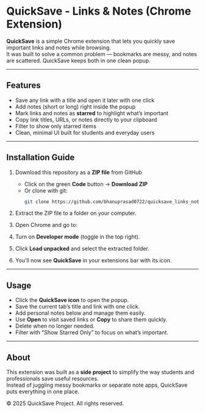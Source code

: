 # QuickSave - Links & Notes (Chrome Extension)

**QuickSave** is a simple Chrome extension that lets you quickly save important links and notes while browsing.  
It was built to solve a common problem — bookmarks are messy, and notes are scattered. QuickSave keeps both in one clean popup.  

---

## Features
- Save any link with a title and open it later with one click  
- Add notes (short or long) right inside the popup  
- Mark links and notes as **starred** to highlight what’s important  
- Copy link titles, URLs, or notes directly to your clipboard  
- Filter to show only starred items  
- Clean, minimal UI built for students and everyday users  

---

## Installation Guide

1. Download this repository as a **ZIP file** from GitHub  
   - Click on the green **Code** button → **Download ZIP**  
   - Or clone with git:  
     ```bash
     git clone https://github.com/bhanuprasad0722/quicksave_links_notes.git
     ```

2. Extract the ZIP file to a folder on your computer.

3. Open Chrome and go to:

4. Turn on **Developer mode** (toggle in the top right).

5. Click **Load unpacked** and select the extracted folder.

6. You’ll now see **QuickSave** in your extensions bar with its icon.

---

## Usage
- Click the **QuickSave icon** to open the popup.  
- Save the current tab’s title and link with one click.  
- Add personal notes below and manage them easily.  
- Use **Open** to visit saved links or **Copy** to share them quickly.  
- Delete when no longer needed.  
- Filter with “Show Starred Only” to focus on what’s important.  

---

## About
This extension was built as a **side project** to simplify the way students and professionals save useful resources.  
Instead of juggling messy bookmarks or separate note apps, QuickSave puts everything in one place.  

© 2025 QuickSave Project. All rights reserved.
